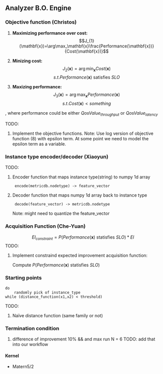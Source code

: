 ## Analyzer B.O. Engine 


### Objective function (Christos)

1. **Maximizing performance over cost:** 
$$J_{1}(\mathbf{x})=\arg\max_\mathbf{x}\frac{Performance(\mathbf{x})}{Cost(\mathbf{x})}$$

2. **Minizing cost:** $$J_{2}(\mathbf{x})=\arg\min_{\mathbf{x}}Cost(\mathbf{x})$$ 
  $$s.t. Performance(\mathbf{x}) \text{ satisfies } SLO$$ 
3. **Maxizing performance:** $$J_{3}(\mathbf{x})=\arg\max_{\mathbf{x}}Performance(\mathbf{x})$$ 
$$s.t. Cost(\mathbf{x}) < something$$

, where performance could be either $QosValue_{throughput}$ or $QosValue_{latency}$ <br>

TODO:

1. Implement the objective functions. Note: Use log version of objective function (8) with epsilon term. At some point we need to model the epsilon term as a variable.
				

	
### Instance type encoder/decoder (Xiaoyun)
TODO:

1. Encoder function that maps instance type(string) to numpy 1d array 

		encode(metricdb.nodetype) -> feature_vector 
		
2. Decoder function that maps numpy 1d array back to instance type

		decode(feature_vector) -> metricdb.nodetype
	Note: might need to quantize the feature_vector



### Acquisition Function (Che-Yuan)
$$ EI_{constraint} = P(Performance(\mathbf{x}) \text{ statisfies } SLO)*EI $$
TODO:

1. Implement constraind expected improvement acquisition function: 

	Compute $P(Performance(\mathbf{x}) \text{ statisfies } SLO)$
	
### Starting points

	do 
		randomly pick of instance_type 
	while (distance_function(x1,x2) < threshold)
TODO:

1. Naïve distance function (same family or not)
	
### Termination condition
1. difference of improvement 10% && and max run N = 6
TODO: add that into our workflow

#### Kernel
* Matern5/2
